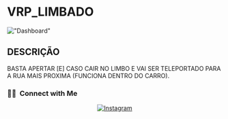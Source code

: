# VRP_LIMBADO

!["Dashboard"](https://media.discordapp.net/attachments/816604994690088961/856865409105395712/20210622085631_1.jpg?width=1496&height=842 "Dashboard")



## DESCRIÇÃO
BASTA APERTAR [E] CASO CAIR NO LIMBO E VAI SER TELEPORTADO PARA A RUA MAIS PROXIMA (FUNCIONA DENTRO DO CARRO).


<h3> 🤝🏻 &nbsp;Connect with Me </h3>

<p align="center">
<a href="https://www.instagram.com/lobingeek/"><img alt="Instagram" src="https://img.shields.io/badge/Instagram-lobingeek-blue?style=flat-square&logo=instagram"></a>